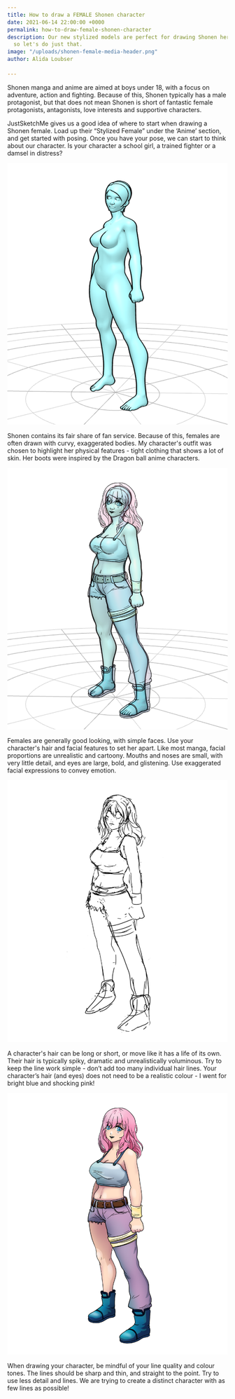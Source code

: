 ```yaml
---
title: How to draw a FEMALE Shonen character
date: 2021-06-14 22:00:00 +0000
permalink: how-to-draw-female-shonen-character
description: Our new stylized models are perfect for drawing Shonen heroes (and villains)
  so let's do just that.
image: "/uploads/shonen-female-media-header.png"
author: Alida Loubser

---
```

Shonen manga and anime are aimed at boys under 18, with a focus on adventure, action and fighting. Because of this, Shonen typically has a male protagonist, but that does not mean Shonen is short of fantastic female protagonists, antagonists, love interests and supportive characters.

JustSketchMe gives us a good idea of where to start when drawing a Shonen female. Load up their “Stylized Female” under the ‘Anime’ section, and get started with posing. Once you have your pose, we can start to think about our character. Is your character a school girl, a trained fighter or a damsel in distress?

![](/uploads/shonen-girl-a.png)

Shonen contains its fair share of fan service. Because of this, females are often drawn with curvy, exaggerated bodies. My character's outfit was chosen to highlight her physical features - tight clothing that shows a lot of skin. Her boots were inspired by the Dragon ball anime characters.

![](/uploads/shonen-girl-e.png)

Females are generally good looking, with simple faces. Use your character's hair and facial features to set her apart. Like most manga, facial proportions are unrealistic and cartoony. Mouths and noses are small, with very little detail, and eyes are large, bold, and glistening. Use exaggerated facial expressions to convey emotion.

![](/uploads/shonen-girl-b.png)

A character's hair can be long or short, or move like it has a life of its own. Their hair is typically spiky, dramatic and unrealistically voluminous. Try to keep the line work simple - don’t add too many individual hair lines. Your character’s hair (and eyes) does not need to be a realistic colour - I went for bright blue and shocking pink!

![](/uploads/shonen-girl-d.png)

When drawing your character, be mindful of your line quality and colour tones. The lines should be sharp and thin, and straight to the point. Try to use less detail and lines. We are trying to create a distinct character with as few lines as possible!